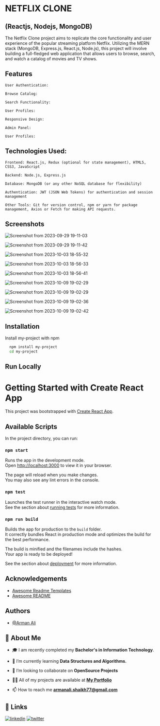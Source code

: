 
# NETFLIX CLONE

## (Reactjs, Nodejs, MongoDB)

The Netflix Clone project aims to replicate the core functionality and user experience of the popular streaming platform Netflix. Utilizing the MERN stack (MongoDB, Express.js, React.js, Node.js), this project will involve building a full-fledged web application that allows users to browse, search, and watch a catalog of movies and TV shows.

## Features

    User Authentication: 

    Browse Catalog: 

    Search Functionality:

    User Profiles:
    
    Responsive Design:
    
    Admin Panel: 
    
    User Profiles:


## Technologies Used:

    Frontend: React.js, Redux (optional for state management), HTML5, CSS3, JavaScript
    
    Backend: Node.js, Express.js
    
    Database: MongoDB (or any other NoSQL database for flexibility)
    
    Authentication: JWT (JSON Web Tokens) for authentication and session management
    
    Other Tools: Git for version control, npm or yarn for package management, Axios or Fetch for making API requests.
    
## Screenshots

![Screenshot from 2023-09-29 19-11-03](https://github.com/armanali0786/Netflix_Clone/assets/76746226/a05be9fc-a355-4dfe-813b-21877f4dead3)

![Screenshot from 2023-09-29 19-11-42](https://github.com/armanali0786/Netflix_Clone/assets/76746226/7856e7d5-e5e3-43fd-87f8-656f5215d50e)

![Screenshot from 2023-10-03 18-55-32](https://github.com/armanali0786/Netflix_Clone/assets/76746226/ba3287e4-42ac-4908-a1eb-23e86ad016dd)

![Screenshot from 2023-10-03 18-56-33](https://github.com/armanali0786/Netflix_Clone/assets/76746226/b9aa021f-546e-4b3b-9700-e232da018d78)

![Screenshot from 2023-10-03 18-56-41](https://github.com/armanali0786/Netflix_Clone/assets/76746226/8f5121d9-3e08-4952-ac8d-b018c9031ac5)



![Screenshot from 2023-10-09 19-02-29](https://github.com/armanali0786/Netflix_Clone/assets/76746226/3a6c46fd-0eb5-45e0-920b-9b85407b3d12)

![Screenshot from 2023-10-09 19-02-29](https://github.com/armanali0786/Netflix_Clone/assets/76746226/90a5d079-ed16-4a8e-92f3-c801c215ff4f)

![Screenshot from 2023-10-09 19-02-36](https://github.com/armanali0786/Netflix_Clone/assets/76746226/12a0b5bd-2017-4aa2-99f8-9c0033678ee9)

![Screenshot from 2023-10-09 19-02-42](https://github.com/armanali0786/Netflix_Clone/assets/76746226/2eb853e1-c031-4f9e-adbe-ea9451c0b259)


## Installation

Install my-project with npm

```bash
  npm install my-project
  cd my-project
```
    
## Run Locally
# Getting Started with Create React App

This project was bootstrapped with [Create React App](https://github.com/facebook/create-react-app).

## Available Scripts

In the project directory, you can run:

### `npm start`

Runs the app in the development mode.\
Open [http://localhost:3000](http://localhost:3000) to view it in your browser.

The page will reload when you make changes.\
You may also see any lint errors in the console.

### `npm test`

Launches the test runner in the interactive watch mode.\
See the section about [running tests](https://facebook.github.io/create-react-app/docs/running-tests) for more information.

### `npm run build`

Builds the app for production to the `build` folder.\
It correctly bundles React in production mode and optimizes the build for the best performance.

The build is minified and the filenames include the hashes.\
Your app is ready to be deployed!

See the section about [deployment](https://facebook.github.io/create-react-app/docs/deployment) for more information.

## Acknowledgements

 - [Awesome Readme Templates](https://www.notion.so/templates/category/projects)
 - [Awesome README](https://github.com/armanali0786/awesome-readme)



## Authors

- [@Arman Ali](https://www.github.com/armanali0786)


## 🚀 About Me

- 🎓 I am recently completed my **Bachelor's in Information Technology**.

- 🌱 I’m currently learning **Data Structures and Algorithms.**

- 👯 I’m looking to collaborate on **OpenSource Projects**

- 👨‍💻 All of my projects are available at **[My Portfolio](https://github.com/armanali0786?tab=repositories)**

- 📫 How to reach me **armanali.shaikh77@gmail.com**



## 🔗 Links

[![linkedin](https://img.shields.io/badge/linkedin-0A66C2?style=for-the-badge&logo=linkedin&logoColor=white)](https://www.linkedin.com/in/arman-ali-8383081ab/)
[![twitter](https://img.shields.io/badge/twitter-1DA1F2?style=for-the-badge&logo=twitter&logoColor=white)](https://twitter.com/Arman_Ali_01?s=09/)


